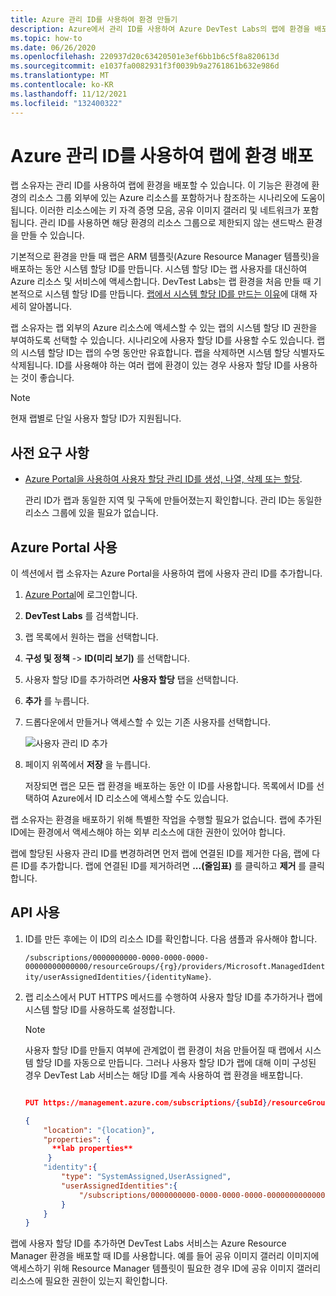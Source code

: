 ```yaml
---
title: Azure 관리 ID를 사용하여 환경 만들기
description: Azure에서 관리 ID를 사용하여 Azure DevTest Labs의 랩에 환경을 배포하는 방법을 알아봅니다.
ms.topic: how-to
ms.date: 06/26/2020
ms.openlocfilehash: 220937d20c63420501e3ef6bb1b6c5f8a820613d
ms.sourcegitcommit: e1037fa0082931f3f0039b9a2761861b632e986d
ms.translationtype: MT
ms.contentlocale: ko-KR
ms.lasthandoff: 11/12/2021
ms.locfileid: "132400322"
---
```

# <a name="use-azure-managed-identities-to-deploy-environments-in-a-lab"></a>Azure 관리 ID를 사용하여 랩에 환경 배포 

랩 소유자는 관리 ID를 사용하여 랩에 환경을 배포할 수 있습니다. 이 기능은 환경에 환경의 리소스 그룹 외부에 있는 Azure 리소스를 포함하거나 참조하는 시나리오에 도움이 됩니다. 이러한 리소스에는 키 자격 증명 모음, 공유 이미지 갤러리 및 네트워크가 포함됩니다. 관리 ID를 사용하면 해당 환경의 리소스 그룹으로 제한되지 않는 샌드박스 환경을 만들 수 있습니다. 

기본적으로 환경을 만들 때 랩은 ARM 템플릿(Azure Resource Manager 템플릿)을 배포하는 동안 시스템 할당 ID를 만듭니다. 시스템 할당 ID는 랩 사용자를 대신하여 Azure 리소스 및 서비스에 액세스합니다. DevTest Labs는 랩 환경을 처음 만들 때 기본적으로 시스템 할당 ID를 만듭니다. [랩에서 시스템 할당 ID를 만드는 이유](configure-lab-identity.md#scenarios-for-using-labs-system-assigned-identity)에 대해 자세히 알아봅니다. 

랩 소유자는 랩 외부의 Azure 리소스에 액세스할 수 있는 랩의 시스템 할당 ID 권한을 부여하도록 선택할 수 있습니다. 시나리오에 사용자 할당 ID를 사용할 수도 있습니다. 랩의 시스템 할당 ID는 랩의 수명 동안만 유효합니다. 랩을 삭제하면 시스템 할당 식별자도 삭제됩니다. ID를 사용해야 하는 여러 랩에 환경이 있는 경우 사용자 할당 ID를 사용하는 것이 좋습니다.  

> [!NOTE]
> 현재 랩별로 단일 사용자 할당 ID가 지원됩니다. 

## <a name="prerequisites"></a>사전 요구 사항

- [Azure Portal을 사용하여 사용자 할당 관리 ID를 생성, 나열, 삭제 또는 할당](../active-directory/managed-identities-azure-resources/how-to-manage-ua-identity-portal.md). 
    
    관리 ID가 랩과 동일한 지역 및 구독에 만들어졌는지 확인합니다. 관리 ID는 동일한 리소스 그룹에 있을 필요가 없습니다.

## <a name="use-azure-portal"></a>Azure Portal 사용

이 섹션에서 랩 소유자는 Azure Portal을 사용하여 랩에 사용자 관리 ID를 추가합니다. 

1. [Azure Portal](https://portal.azure.com)에 로그인합니다.
1. **DevTest Labs** 를 검색합니다.
1. 랩 목록에서 원하는 랩을 선택합니다.
1. **구성 및 정책** -> **ID(미리 보기)** 를 선택합니다. 
1. 사용자 할당 ID를 추가하려면 **사용자 할당** 탭을 선택합니다.
1. **추가** 를 누릅니다.
1. 드롭다운에서 만들거나 액세스할 수 있는 기존 사용자를 선택합니다.
 
    ![사용자 관리 ID 추가](./media/use-managed-identities-environments/add-user-managed-identity.png)
1. 페이지 위쪽에서 **저장** 을 누릅니다.

    저장되면 랩은 모든 랩 환경을 배포하는 동안 이 ID를 사용합니다. 목록에서 ID를 선택하여 Azure에서 ID 리소스에 액세스할 수도 있습니다. 

랩 소유자는 환경을 배포하기 위해 특별한 작업을 수행할 필요가 없습니다. 랩에 추가된 ID에는 환경에서 액세스해야 하는 외부 리소스에 대한 권한이 있어야 합니다. 

랩에 할당된 사용자 관리 ID를 변경하려면 먼저 랩에 연결된 ID를 제거한 다음, 랩에 다른 ID를 추가합니다. 랩에 연결된 ID를 제거하려면 **...(줄임표)** 를 클릭하고 **제거** 를 클릭합니다. 

## <a name="use-api"></a>API 사용

1. ID를 만든 후에는 이 ID의 리소스 ID를 확인합니다. 다음 샘플과 유사해야 합니다. 

    `/subscriptions/0000000000-0000-0000-0000-00000000000000/resourceGroups/{rg}/providers/Microsoft.ManagedIdentity/userAssignedIdentities/{identityName}`.

1. 랩 리소스에서 PUT HTTPS 메서드를 수행하여 사용자 할당 ID를 추가하거나 랩에 시스템 할당 ID를 사용하도록 설정합니다.

   > [!NOTE]
   > 사용자 할당 ID를 만들지 여부에 관계없이 랩 환경이 처음 만들어질 때 랩에서 시스템 할당 ID를 자동으로 만듭니다. 그러나 사용자 할당 ID가 랩에 대해 이미 구성된 경우 DevTest Lab 서비스는 해당 ID를 계속 사용하여 랩 환경을 배포합니다. 
 
    ```json
    
    PUT https://management.azure.com/subscriptions/{subId}/resourceGroups/{rg}/providers/Microsoft.Devtestlab/labs/{labname}

    {
        "location": "{location}",
        "properties": {
          **lab properties**
         } 
        "identity":{
            "type": "SystemAssigned,UserAssigned",
            "userAssignedIdentities":{
                "/subscriptions/0000000000-0000-0000-0000-00000000000000/resourceGroups/{rg}/providers/Microsoft.ManagedIdentity/userAssignedIdentities/{identityName}":{}
            }
        } 
    }
    
    ```
 
랩에 사용자 할당 ID를 추가하면 DevTest Labs 서비스는 Azure Resource Manager 환경을 배포할 때 ID를 사용합니다. 예를 들어 공유 이미지 갤러리 이미지에 액세스하기 위해 Resource Manager 템플릿이 필요한 경우 ID에 공유 이미지 갤러리 리소스에 필요한 권한이 있는지 확인합니다. 
